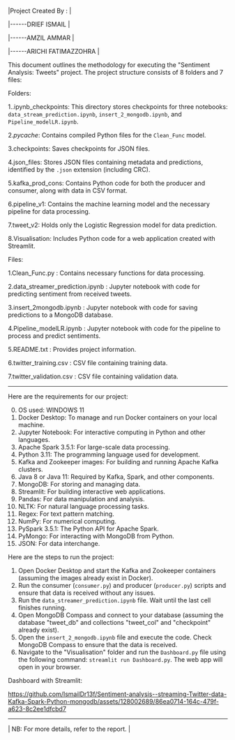 
|Project Created By :      |

|------DRIEF ISMAIL        |

|------AMZIL AMMAR         |

|------ARICHI FATIMAZZOHRA |



This document outlines the methodology for executing the "Sentiment Analysis: Tweets" project. The project structure consists of 8 folders and 7 files:

Folders:

1..ipynb_checkpoints: This directory stores checkpoints for three notebooks: `data_stream_prediction.ipynb`, `insert_2_mongodb.ipynb`, and `Pipeline_modelLR.ipynb`.

2._pycache_: Contains compiled Python files for the `Clean_Func` model.

3.checkpoints: Saves checkpoints for JSON files.

4.json_files: Stores JSON files containing metadata and predictions, identified by the `.json` extension (including CRC).

5.kafka_prod_cons: Contains Python code for both the producer and consumer, along with data in CSV format.

6.pipeline_v1: Contains the machine learning model and the necessary pipeline for data processing.

7.tweet_v2: Holds only the Logistic Regression model for data prediction.

8.Visualisation: Includes Python code for a web application created with Streamlit.

Files:

1.Clean_Func.py : Contains necessary functions for data processing.

2.data_streamer_prediction.ipynb : Jupyter notebook with code for predicting sentiment from received tweets.

3.insert_2mongodb.ipynb : Jupyter notebook with code for saving predictions to a MongoDB database.

4.Pipeline_modelLR.ipynb : Jupyter notebook with code for the pipeline to process and predict sentiments.

5.README.txt : Provides project information.

6.twitter_training.csv : CSV file containing training data.

7.twitter_validation.csv : CSV file containing validation data.

------------------------------------------------------------------------------------------------
Here are the requirements for our project:

0. OS used: WINDOWS 11
1. Docker Desktop: To manage and run Docker containers on your local machine.
2. Jupyter Notebook: For interactive computing in Python and other languages.
3. Apache Spark 3.5.1: For large-scale data processing.
4. Python 3.11: The programming language used for development.
5. Kafka and Zookeeper images: For building and running Apache Kafka clusters.
6. Java 8 or Java 11: Required by Kafka, Spark, and other components.
7. MongoDB: For storing and managing data.
8. Streamlit: For building interactive web applications.
9. Pandas: For data manipulation and analysis.
10. NLTK: For natural language processing tasks.
11. Regex: For text pattern matching.
12. NumPy: For numerical computing.
13. PySpark 3.5.1: The Python API for Apache Spark.
14. PyMongo: For interacting with MongoDB from Python.
15. JSON: For data interchange.

Here are the steps to run the project:

1. Open Docker Desktop and start the Kafka and Zookeeper containers (assuming the images already exist in Docker).
2. Run the consumer (`consumer.py`) and producer (`producer.py`) scripts and ensure that data is received without any issues.
3. Run the `data_streamer_prediction.ipynb` file. Wait until the last cell finishes running.
4. Open MongoDB Compass and connect to your database (assuming the database "tweet_db" and collections "tweet_col" and "checkpoint" already exist).
5. Open the `insert_2_mongodb.ipynb` file and execute the code. Check MongoDB Compass to ensure that the data is received.
6. Navigate to the "Visualisation" folder and run the `Dashboard.py` file using the following command: `streamlit run Dashboard.py`. The web app will open in your browser.

Dashboard with Streamlit:

https://github.com/IsmailDr13f/Sentiment-analysis--streaming-Twitter-data-Kafka-Spark-Python-mongodb/assets/128002689/86ea0714-164c-479f-a623-8c2ee1dfcbd7

_______________________________________________
|  NB: For more details, refer to the report. |

